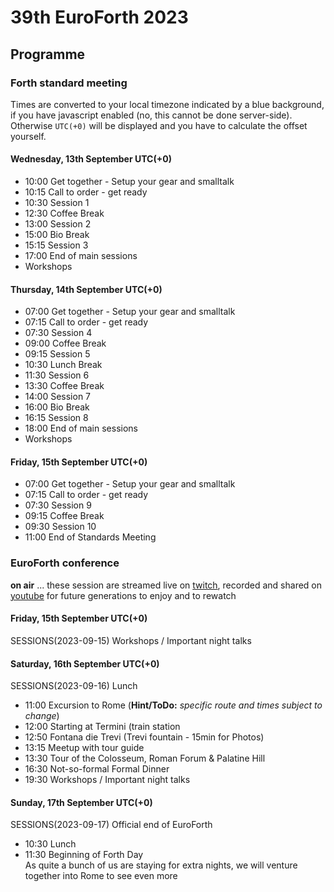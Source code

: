# 39th EuroForth 2023

## Programme


### Forth standard meeting
Times are converted to your local timezone indicated by a blue background, if you have javascript enabled (no, this cannot be done server-side). \
Otherwise `UTC(+0)` will be displayed and you have to calculate the offset yourself.

#### Wednesday, 13th September UTC(+0)
- 10:00 Get together - Setup your gear and smalltalk  
- 10:15 Call to order - get ready  
- 10:30 Session 1  
- 12:30 Coffee Break  
- 13:00 Session 2  
- 15:00 Bio Break  
- 15:15 Session 3  
- 17:00 End of main sessions  
- Workshops

#### Thursday, 14th September UTC(+0)
- 07:00 Get together - Setup your gear and smalltalk  
- 07:15 Call to order - get ready  
- 07:30 Session 4  
- 09:00 Coffee Break
- 09:15 Session 5  
- 10:30 Lunch Break  
- 11:30 Session 6  
- 13:30 Coffee Break  
- 14:00 Session 7  
- 16:00 Bio Break  
- 16:15 Session 8  
- 18:00 End of main sessions  
- Workshops

#### Friday, 15th September UTC(+0)
- 07:00 Get together - Setup your gear and smalltalk  
- 07:15 Call to order - get ready
- 07:30 Session 9  
- 09:15 Coffee Break  
- 09:30 Session 10  
- 11:00 End of Standards Meeting


### EuroForth conference
**on air** ... these session are streamed live on [twitch](https://www.twitch.tv/4ther), recorded and shared on [youtube](https://www.youtube.com/channel/UC_mpkwOO_1ILd66GUTNVPQg) for future generations to enjoy and to rewatch

#### Friday, 15th September UTC(+0)
SESSIONS(2023-09-15) Workshops / Important night talks

#### Saturday, 16th September UTC(+0)
SESSIONS(2023-09-16) Lunch
- 11:00 Excursion to Rome (__Hint/ToDo:__ _specific route and times subject to change_)
- 12:00 Starting at Termini (train station
- 12:50 Fontana die Trevi (Trevi fountain - 15min for Photos)
- 13:15 Meetup with tour guide
- 13:30 Tour of the Colosseum, Roman Forum & Palatine Hill
- 16:30 Not-so-formal Formal Dinner
- 19:30 Workshops / Important night talks

#### Sunday, 17th September UTC(+0)
SESSIONS(2023-09-17) Official end of EuroForth
- 10:30 Lunch
- 11:30 Beginning of Forth Day  
  As quite a bunch of us are staying for extra nights, we will venture together into Rome to see even more

